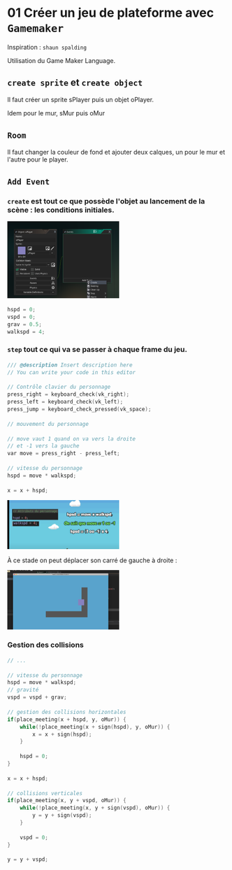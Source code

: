 # 01 Créer un jeu de plateforme avec `Gamemaker`

Inspiration : `shaun spalding`

Utilisation du Game Maker Language.

## `create sprite` et `create object`

Il faut créer un sprite sPlayer puis un objet oPlayer.

Idem pour le mur, sMur puis oMur

## `Room`

Il faut changer la couleur de fond et ajouter deux calques, un pour le mur et l'autre pour le player.

## `Add Event`

### `create` est tout ce que possède l'objet au lancement de la scène : les conditions initiales.

<img src="assets/Screenshot 2020-04-13 at 17.16.02.png" alt="Screenshot 2020-04-13 at 17.16.02" style="zoom:25%;" />

```c
hspd = 0;
vspd = 0;
grav = 0.5;
walkspd = 4;
```



### `step` tout ce qui va se passer à chaque frame du jeu.

```c
/// @description Insert description here
// You can write your code in this editor

// Contrôle clavier du personnage
press_right = keyboard_check(vk_right);
press_left = keyboard_check(vk_left);
press_jump = keyboard_check_pressed(vk_space);

// mouvement du personnage

// move vaut 1 quand on va vers la droite 
// et -1 vers la gauche
var move = press_right - press_left;

// vitesse du personnage
hspd = move * walkspd;

x = x + hspd;
```

<img src="assets/Screenshot 2020-04-14 at 08.11.05.png" alt="Screenshot 2020-04-14 at 08.11.05" style="zoom:25%;" />

À ce stade on peut déplacer son carré de gauche à droite :

<img src="assets/Screenshot 2020-04-14 at 08.33.36.png" alt="Screenshot 2020-04-14 at 08.33.36" style="zoom: 25%;" />

### Gestion des collisions

```c
// ...

// vitesse du personnage
hspd = move * walkspd;
// gravité
vspd = vspd + grav;

// gestion des collisions horizontales
if(place_meeting(x + hspd, y, oMur)) {
	while(!place_meeting(x + sign(hspd), y, oMur)) {
		x = x + sign(hspd);
	}
	
	hspd = 0;
}

x = x + hspd;

// collisions verticales
if(place_meeting(x, y + vspd, oMur)) {
	while(!place_meeting(x, y + sign(vspd), oMur)) {
		y = y + sign(vspd);
	}
	
	vspd = 0;
}

y = y + vspd;
```

